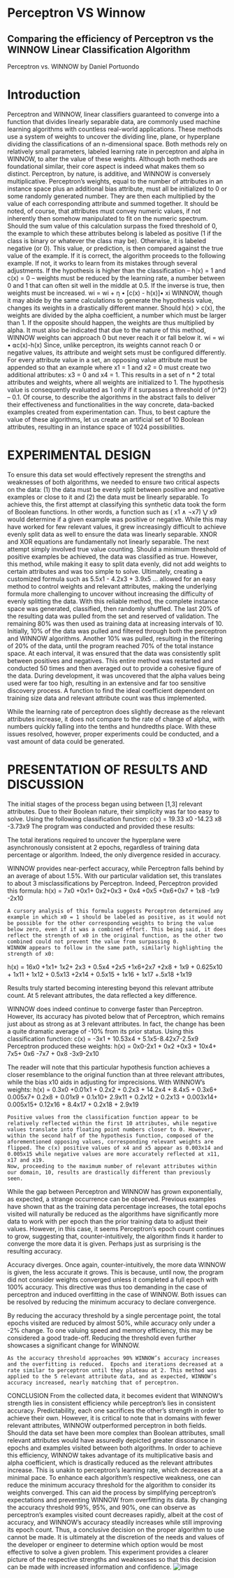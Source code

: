 # Perceptron VS Winnow
## Comparing the efficiency of Perceptron vs the WINNOW Linear Classification Algorithm

Perceptron vs. WINNOW
by Daniel Portuondo

# Introduction

   Perceptron and WINNOW, linear classifiers guaranteed to converge into a function that divides linearly separable data, are commonly used machine learning algorithms with countless real-world applications. These methods use a system of weights to uncover the dividing line, plane, or hyperplane dividing the classifications of an n-dimensional space. Both methods rely on relatively small parameters, labeled learning rate in perceptron and alpha in WINNOW, to alter the value of these weights. Although both methods are foundational similar, their core aspect is indeed what makes them so distinct. Perceptron, by nature, is additive, and WINNOW is conversely multiplicative.
   Perceptron’s weights, equal to the number of attributes in an instance space plus an additional bias attribute, must all be initialized to 0 or some randomly generated number. They are then each multiplied by the value of each corresponding attribute and summed together. It should be noted, of course, that attributes must convey numeric values, if not inherently then somehow manipulated to fit on the numeric spectrum. 
  Should the sum value of this calculation surpass the fixed threshold of 0, the example to which these attributes belong is labeled as positive (1 if the class is binary or whatever the class may be). Otherwise, it is labeled negative (or 0). This value, or prediction, is then compared against the true value of the example. If it is correct, the algorithm proceeds to the following example. If not, it works to learn from its mistakes through several adjustments.
If the hypothesis is higher than the classification – h(x) = 1 and c(x) = 0 – weights must be reduced by the learning rate, a number between 0 and 1 that can often sit well in the middle at 0.5.  If the inverse is true, then weights must be increased.
wi = wi + η • [c(x) - h(x)]• xi
WINNOW, though it may abide by the same calculations to generate the hypothesis value, changes its weights in a drastically different manner. Should h(x) > c(x), the weights are divided by the alpha coefficient, a number which must be larger than 1. If the opposite should happen, the weights are thus multiplied by alpha. It must also be indicated that due to the nature of this method, WINNOW weights can approach 0 but never reach it or fall below it. 
wi = wi • ⍺c(x)-h(x)
  Since, unlike perceptron, its weights cannot reach 0 or negative values, its attribute and weight sets must be configured differently. For every attribute value in a set, an opposing value attribute must be appended so that an example where x1 = 1 and x2 = 0 must create two additional attributes: x3 = 0 and x4 = 1. This results in a set of n * 2 total attributes and weights, where all weights are initialized to 1. The hypothesis value is consequently evaluated as 1 only if it surpasses a threshold of (n*2) – 0.1.
Of course, to describe the algorithms in the abstract fails to deliver their effectiveness and functionalities in the way concrete, data-backed examples created from experimentation can.  Thus, to best capture the value of these algorithms, let us create an artificial set of 10 Boolean attributes, resulting in an instance space of 1024 possibilities. 

# EXPERIMENTAL DESIGN

  To ensure this data set would effectively represent the strengths and weaknesses of both algorithms, we needed to ensure two critical aspects on the data: (1) the data must be evenly split between positive and negative examples or close to it and (2) the data must be linearly separable. To achieve this, the first attempt at classifying this synthetic data took the form of Boolean functions. In other words, a function such as ( x1  ∧ ¬x7) ⋁ x9 would determine if a given example was positive or negative. While this may have worked for few relevant values, it grew increasingly difficult to achieve evenly split data as well to ensure the data was linearly separable. XNOR and XOR equations are fundamentally not linearly separable.
The next attempt simply involved true value counting. Should a minimum threshold of positive examples be achieved, the data was classified as true. However, this method, while making it easy to split data evenly, did not add weights to certain attributes and was too simple to solve. 
Ultimately, creating a customized formula such as 5.5x1 - 4.2x3 + 3.9x5 … allowed for an easy method to control weights and relevant attributes, making the underlying formula more challenging to uncover without increasing the difficulty of evenly splitting the data. 
  With this reliable method, the complete instance space was generated, classified, then randomly shuffled. The last 20% of the resulting data was pulled from the set and reserved of validation. The remaining 80% was then used as training data at increasing intervals of 10. Initially, 10% of the data was pulled and filtered through both the perceptron and WINNOW algorithms. Another 10% was pulled, resulting in the filtering of 20% of the data, until the program reached 70% of the total instance space. At each interval, it was ensured that the data was consistently split between positives and negatives. This entire method was restarted and conducted 50 times and then averaged out to provide a cohesive figure of the data.
  During development, it was uncovered that the alpha values being used were far too high, resulting in an extensive and far too sensitive discovery process. A function to find the ideal coefficient dependent on training size data and relevant attribute count was thus implemented.
 
While the learning rate of perceptron does slightly decrease as the relevant
attributes increase, it does not compare to the rate of change of alpha, with numbers quickly falling
into the tenths and hundredths place. With these issues resolved, however, proper experiments could be conducted, and a vast amount of data could be generated.

# PRESENTATION OF RESULTS AND DISCUSSION

The initial stages of the process began using between [1,3] relevant attributes. Due to their Boolean nature, their simplicity was far too easy to solve.
Using the following classification function:
c(x) = 19.33 x0 -14.23 x8 -3.73x9
The program was conducted and provided these results:

                            
The total iterations required to uncover the hyperplane were asynchronously consistent at 2 epochs, regardless of training data percentage or algorithm. Indeed, the only divergence resided in accuracy.
 
WINNOW provides near-perfect accuracy, while Perceptron falls behind by an average of about 1.5%. With our particular validation set, this translates to about 3 misclassifications by Perceptron.
	Indeed, Perceptron provided this formula:
h(x) = 7x0 +0x1+ 0x2+0x3 + 0x4 +0x5 +0x6+0x7 + 1x8 -1x9 -2x10

	A cursory analysis of this formula suggests Perceptron determined any example in which x0 = 1 should be labeled as positive, as it would not be possible for the other corresponding weights to bring the value below zero, even if it was a combined effort. This being said, it does reflect the strength of x0 in the original function, as the other two combined could not prevent the value from surpassing 0. 
	WINNOW appears to follow in the same path, similarly highlighting the strength of x0:
h(x) = 16x0 +1x1+ 1x2+ 2x3 + 0.5x4 +2x5 +1x6+2x7 +2x8 + 1x9  + 0.625x10 + 1x11 + 1x12 + 0.5x13 +2x14 + 0.5x15 + 1x16 + 1x17 +.5x18 +1x19

Results truly started becoming interesting beyond this relevant attribute count. At 5 relevant attributes, the data reflected a key difference.

               







WINNOW does indeed continue to converge faster than Perceptron. However, its accuracy has pivoted below that of Perceptron, which remains just about as strong as at 3 relevant attributes. In fact, the change has been a quite dramatic average of -10% from its prior status. 
	Using this classification function:
c(x) = -3x1 + 10.53x4 + 5.1x5-8.42x7-2.5x9
	Perceptron produced these weights:
h(x) = 0x0-2x1 + 0x2 +0x3 + 10x4+ 7x5+ 0x6 -7x7 + 0x8 -3x9-2x10

The reader will note that this particular hypothesis function achieves a closer resemblance to the original function than at three relevant attributes, while the bias x10 aids in adjusting for imprecisions. 
With WINNOW’s weights:
h(x) = 0.3x0 +0.01x1 + 0.2x2 + 0.2x3 + 14.2x4 + 8.4x5 + 0.3x6+ 0.005x7+ 0.2x8 + 0.01x9 + 0.1x10+ 2.9x11 + 0.2x12 + 0.2x13 + 0.003x14+ 0.005x15+ 0.12x16 + 8.4x17 + 0.2x18 + 2.9x19
	
	Positive values from the classification function appear to be relatively reflected within the first 10 attributes, while negative values translate into floating point numbers closer to 0. However, within the second half of the hypothesis function, composed of the aforementioned opposing values, corresponding relevant weights are flipped. The c(x) positive values of x4 and x5 appear as 0.003x14 and 0.005x15 while negative values are more accurately reflected at x11,  x17 and x19.
	Now, proceeding to the maximum number of relevant attributes within our domain, 10, results are drastically different than previously seen.
         









While the gap between Perceptron and WINNOW has grown exponentially, as expected, a strange occurrence can be observed. Previous examples have shown that as the training data percentage increases, the total epochs visited will naturally be reduced as the algorithms have significantly more data to work with per epoch than the prior training data to adjust their values. However, in this case, it seems Perceptron’s epoch count continues to grow, suggesting that, counter-intuitively, the algorithm finds it harder to converge the more data it is given. Perhaps just as surprising is the resulting accuracy. 
 
Accuracy diverges. Once again, counter-intuitively, the more data WINNOW is given, the less accurate it grows. This is because, until now, the program did not consider weights converged unless it completed a full epoch with 100% accuracy. This directive was thus too demanding in the case of perceptron and induced overfitting in the case of WINNOW. Both issues can be resolved by reducing the minimum accuracy to declare convergence.
              

By reducing the accuracy threshold by a single percentage point, the total epochs visited are reduced by almost 50%, while accuracy only under a -2% change. To one valuing speed and memory efficiency, this may be considered a good trade-off. Reducing the threshold even further showcases a significant change for WINNOW.
 
 	As the accuracy threshold approaches 90% WINNOW’s accuracy increases and the overfitting is reduced.  Epochs and iterations decreased at a rate similar to perceptron until they plateau at 2. This method was applied to the 5 relevant attribute data, and as expected, WINNOW’s accuracy increased, nearly matching that of perceptron.

CONCLUSION
From the collected data, it becomes evident that WINNOW’s strength lies in consistent efficiency while perceptron’s lies in consistent accuracy. Predictability, each one sacrifices the other’s strength in order to achieve their own. However, it is critical to note that in domains with fewer relevant attributes, WINNOW outperformed perceptron in both fields. Should the data set have been more complex than Boolean attributes, small relevant attributes would have assuredly depicted greater dissonance in epochs and examples visited between both algorithms.
In order to achieve this efficiency, WINNOW takes advantage of its multiplicative basis and alpha coefficient, which is drastically reduced as the relevant attributes increase. This is unakin to perceptron’s learning rate, which decreases at a minimal pace.
To enhance each algorithm’s respective weakness, one can reduce the minimum accuracy threshold for the algorithm to consider its weights converged. This can aid the process by simplifying perceptron’s expectations and preventing WINNOW from overfitting its data. By changing the accuracy threshold 99%, 95%, and 90%, one can observe as perceptron’s examples visited count decreases rapidly, albeit at the cost of accuracy, and WINNOW’s accuracy steadily increases while still improving its epoch count. 
Thus, a conclusive decision on the proper algorithm to use cannot be made. It is ultimately at the discretion of the needs and values of the developer or engineer to determine which option would be most effective to solve a given problem. This experiment provides a clearer picture of the respective strengths and weaknesses so that this decision can be made with increased information and confidence.
![image](https://user-images.githubusercontent.com/31936851/110726964-61509980-81e8-11eb-9fc5-47635c3f7884.png)

